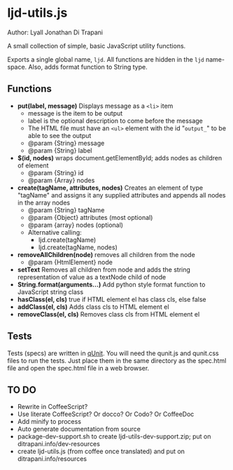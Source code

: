 ljd-utils.js
========================================================================

Author:  Lyall Jonathan Di Trapani

A small collection of simple, basic JavaScript utility functions.

Exports a single global name, `ljd`.  All functions are hidden in the 
`ljd` name-space.  Also, adds format function to String type.


Functions
------------------------------------------------------------------------
- **put(label, message)**  Displays message as a `<li>` item
    * message is the item to be output
    * label is the optional description to come before the message
    * The HTML file must have an `<ul>` element with the id "`output_`"
      to be able to see the output
    * @param {String} message
    * @param {String} label
- **$(id, nodes)**  wraps document.getElementById; adds nodes as 
  children of element
    * @param {String} id
    * @param {Array} nodes
- **create(tagName, attributes, nodes)** Creates an element 
  of type "tagName" and assigns it any supplied attributes and appends 
  all nodes in the array nodes
    * @param {String} tagName
    * @param {Object} attributes (most optional)
    * @param {array} nodes (optional)
    * Alternative calling:
        + ljd.create(tagName)
        + ljd.create(tagName, nodes)
- **removeAllChildren(node)** removes all children from the node 
    * @param {HtmlElement} node
- **setText** Removes all children from node and adds the string 
  representation of value as a textNode child of node
- **String.format(arguments...)**  Add python style format function to
  JavaScript string class
- **hasClass(el, cls)** true if HTML element el has class cls, else 
  false
- **addClass(el, cls)** Adds class cls to HTML element el
- **removeClass(el, cls)** Removes class cls from HTML element el


Tests
------------------------------------------------------------------------
Tests (specs) are written in [qUnit](http://qunitjs.com/).  You will
need the qunit.js and qunit.css files to run the tests.  Just place them
in the same directory as the spec.html file and open the spec.html file
in a web browser.


TO DO
------------------------------------------------------------------------

- Rewrite in CoffeeScript?
- Use literate CoffeeScript?  Or docco?  Or Codo?  Or CoffeeDoc
- Add minify to process
- Auto generate documentation from source
- package-dev-support.sh to create ljd-utils-dev-support.zip; put on 
  ditrapani.info/dev-resources
- create ljd-utils.js (from coffee once translated) and put on 
  ditrapani.info/resources
